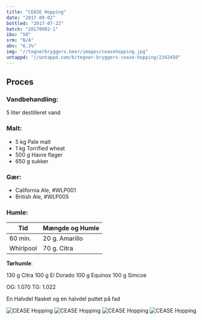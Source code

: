 ```yaml
---
title: "CEASE Hopping"
date: "2017-09-02"
bottled: "2017-07-22"
batch: "20170902-1"
ibu: "50"
srm: "N/A"
abv: "6.3%"
img: "//tegnerbryggers.beer/images/ceasehopping.jpg"
untappd: "//untappd.com/b/tegner-bryggers-cease-hopping/2342450"
---
```


## Proces

### Vandbehandling:

5 liter destilleret vand

### Malt:

* 5 kg Pale malt
* 1 kg Torrified wheat
* 500 g Havre flager
* 650 g sukker

### Gær:

* California Ale, #WLP001
* British Ale, #WLP005

### Humle:

| Tid       | Mængde og Humle |
| --------- | --------------- |
| 60 min.   | 20 g. Amarillo  |
| Whirlpool | 70 g. Citra     |

**Tørhumle**:

130 g Citra
100 g El Dorado
100 g Equinox
100 g Simcoe

OG: 1.070
TG: 1.022

En Halvdel flasket og en halvdel puttet på fad

![CEASE Hopping](//tegnerbryggers.beer/images/20171103_222211.jpg)
![CEASE Hopping](//tegnerbryggers.beer/images/20171015_170741.jpg)
![CEASE Hopping](//tegnerbryggers.beer/images/IMG_20171015_173404_259.jpg)
![CEASE Hopping](//tegnerbryggers.beer/images/20171125_164628.jpg)

